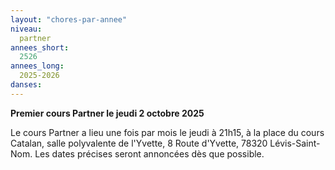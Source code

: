```yaml
---
layout: "chores-par-annee"
niveau:
  partner
annees_short:
  2526
annees_long:
  2025-2026
danses:
---
```


**Premier cours Partner le jeudi 2 octobre 2025**

Le cours Partner a lieu une fois par mois le jeudi à 21h15, à la
place du cours Catalan, salle polyvalente de l'Yvette, 8 Route
d'Yvette, 78320 Lévis-Saint-Nom. Les dates précises seront annoncées
dès que possible.
